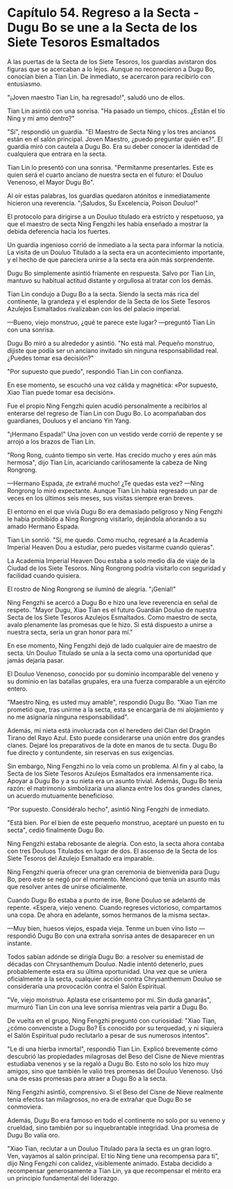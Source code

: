 
# Capítulo 54. Regreso a la Secta - Dugu Bo se une a la Secta de los Siete Tesoros Esmaltados


A las puertas de la Secta de los Siete Tesoros, los guardias avistaron dos figuras que se acercaban a lo lejos. Aunque no reconocieron a Dugu Bo, conocían bien a Tian Lin. De inmediato, se acercaron para recibirlo con entusiasmo.

"¡Joven maestro Tian Lin, ha regresado!", saludó uno de ellos.

Tian Lin asintió con una sonrisa. "Ha pasado un tiempo, chicos. ¿Están el tío Ning y mi amo dentro?"

"Sí", respondió un guardia. "El Maestro de Secta Ning y los tres ancianos están en el salón principal. Joven Maestro, ¿puedo preguntar quién es?". El guardia miró con cautela a Dugu Bo. Era su deber conocer la identidad de cualquiera que entrara en la secta.

Tian Lin lo presentó con una sonrisa. "Permítanme presentarles. Este es quien será el cuarto anciano de nuestra secta en el futuro: el Douluo Venenoso, el Mayor Dugu Bo".

Al oír estas palabras, los guardias quedaron atónitos e inmediatamente hicieron una reverencia. "¡Saludos, Su Excelencia, Poison Douluo!"

El protocolo para dirigirse a un Douluo titulado era estricto y respetuoso, ya que el maestro de secta Ning Fengzhi les había enseñado a mostrar la debida deferencia hacia los fuertes.

Un guardia ingenioso corrió de inmediato a la secta para informar la noticia. La visita de un Douluo Titulado a la secta era un acontecimiento importante, y el hecho de que pareciera unirse a la secta era aún más sorprendente.

Dugu Bo simplemente asintió fríamente en respuesta. Salvo por Tian Lin, mantuvo su habitual actitud distante y orgullosa al tratar con los demás.

Tian Lin condujo a Dugu Bo a la secta. Siendo la secta más rica del continente, la grandeza y el esplendor de la Secta de los Siete Tesoros Azulejos Esmaltados rivalizaban con los del palacio imperial.

—Bueno, viejo monstruo, ¿qué te parece este lugar? —preguntó Tian Lin con una sonrisa.

Dugu Bo miró a su alrededor y asintió. "No está mal. Pequeño monstruo, dijiste que podía ser un anciano invitado sin ninguna responsabilidad real. ¿Puedes tomar esa decisión?"

"Por supuesto que puedo", respondió Tian Lin con confianza.

En ese momento, se escuchó una voz cálida y magnética: «Por supuesto, Xiao Tian puede tomar esa decisión».

Fue el propio Ning Fengzhi quien acudió personalmente a recibirlos al enterarse del regreso de Tian Lin con Dugu Bo. Lo acompañaban dos guardianes, Douluos y el anciano Yin Yang.

"¡Hermano Espada!" Una joven con un vestido verde corrió de repente y se arrojó a los brazos de Tian Lin.

"Rong Rong, cuánto tiempo sin verte. Has crecido mucho y eres aún más hermosa", dijo Tian Lin, acariciando cariñosamente la cabeza de Ning Rongrong.

—Hermano Espada, ¡te extrañé mucho! ¿Te quedas esta vez? —Ning Rongrong lo miró expectante. Aunque Tian Lin había regresado un par de veces en los últimos seis meses, sus visitas siempre eran breves.

El entorno en el que vivía Dugu Bo era demasiado peligroso y Ning Fengzhi le había prohibido a Ning Rongrong visitarlo, dejándola añorando a su amado Hermano Espada.

Tian Lin sonrió. "Sí, me quedo. Como mucho, regresaré a la Academia Imperial Heaven Dou a estudiar, pero puedes visitarme cuando quieras".

La Academia Imperial Heaven Dou estaba a solo medio día de viaje de la Ciudad de los Siete Tesoros. Ning Rongrong podría visitarlo con seguridad y facilidad cuando quisiera.

El rostro de Ning Rongrong se iluminó de alegría. "¡Genial!"

Ning Fengzhi se acercó a Dugu Bo e hizo una leve reverencia en señal de respeto. "Mayor Dugu, Xiao Tian es el futuro Guardián Douluo de nuestra Secta de los Siete Tesoros Azulejos Esmaltados. Como maestro de secta, avalo plenamente las promesas que le hizo. Si está dispuesto a unirse a nuestra secta, sería un gran honor para mí."

En ese momento, Ning Fengzhi dejó de lado cualquier aire de maestro de secta. Un Douluo Titulado se unía a la secta como una oportunidad que jamás dejaría pasar.

El Douluo Venenoso, conocido por su dominio incomparable del veneno y su dominio en las batallas grupales, era una fuerza comparable a un ejército entero.

"Maestro Ning, es usted muy amable", respondió Dugu Bo. "Xiao Tian me prometió que, tras unirme a la secta, esta se encargaría de mi alojamiento y no me asignaría ninguna responsabilidad".

Además, mi nieta está involucrada con el heredero del Clan del Dragón Tirano del Rayo Azul. Esto puede considerarse una unión entre dos grandes clanes. Dejaré los preparativos de la dote en manos de tu secta. Dugu Bo fue directo y contundente, sin reservas en sus exigencias.

Sin embargo, Ning Fengzhi no lo veía como un problema. Al fin y al cabo, la Secta de los Siete Tesoros Azulejos Esmaltados era inmensamente rica. Apoyar a Dugu Bo y a su nieta era un asunto trivial. Además, Dugu Bo tenía razón: el matrimonio simbolizaría una alianza entre los dos grandes clanes, un acuerdo mutuamente beneficioso.

"Por supuesto. Considéralo hecho", asintió Ning Fengzhi de inmediato.

"Está bien. Por el bien de este pequeño monstruo, aceptaré un puesto en tu secta", cedió finalmente Dugu Bo.

Ning Fengzhi estaba rebosante de alegría. Con esto, la secta ahora contaba con tres Douluos Titulados en lugar de dos. El ascenso de la Secta de los Siete Tesoros del Azulejo Esmaltado era imparable.

Ning Fengzhi quería ofrecer una gran ceremonia de bienvenida para Dugu Bo, pero este se negó por el momento. Mencionó que tenía un asunto más que resolver antes de unirse oficialmente.

Cuando Dugu Bo estaba a punto de irse, Bone Douluo se adelantó de repente. «Espera, viejo veneno. Cuando regreses victorioso, compartamos una copa. De ahora en adelante, somos hermanos de la misma secta».

—Muy bien, huesos viejos, espada vieja. Tenme un buen vino listo —respondió Dugu Bo con una extraña sonrisa antes de desaparecer en un instante.

Todos sabían adónde se dirigía Dugu Bo: a resolver su enemistad de décadas con Chrysanthemum Douluo. Nadie intentó detenerlo, pues probablemente esta era su última oportunidad. Una vez que se uniera oficialmente a la secta, cualquier acción contra Chrysanthemum Douluo se consideraría una provocación contra el Salón Espiritual.

"Ve, viejo monstruo. Aplasta ese crisantemo por mí. Sin duda ganarás", murmuró Tian Lin con una leve sonrisa mientras veía partir a Dugu Bo.

De vuelta en el grupo, Ning Fengzhi preguntó con curiosidad: "Xiao Tian, ¿cómo convenciste a Dugu Bo? Es conocido por su terquedad, y ni siquiera el Salón Espiritual pudo reclutarlo a pesar de sus numerosos intentos".

"Le di una hierba inmortal", respondió Tian Lin. Explicó brevemente cómo descubrió las propiedades milagrosas del Beso del Cisne de Nieve mientras estudiaba venenos y se la regaló a Dugu Bo. Esto no solo los hizo muy amigos, sino que también le valió tres promesas del Douluo Venenoso. Usó una de esas promesas para atraer a Dugu Bo a la secta.

Ning Fengzhi asintió, comprensivo. Si el Beso del Cisne de Nieve realmente tenía efectos tan milagrosos, no era de extrañar que Dugu Bo se conmoviera.

Además, Dugu Bo era famoso en todo el continente no solo por su veneno y crueldad, sino también por su inquebrantable integridad. Una promesa de Dugu Bo valía oro.

"Xiao Tian, reclutar a un Douluo Titulado para la secta es un gran logro. Ven, vayamos al salón principal. El tío Ning tiene una recompensa para ti", dijo Ning Fengzhi con calidez, visiblemente animado. Estaba decidido a recompensar generosamente a Tian Lin, ya que recompensar el mérito era un principio fundamental del liderazgo.